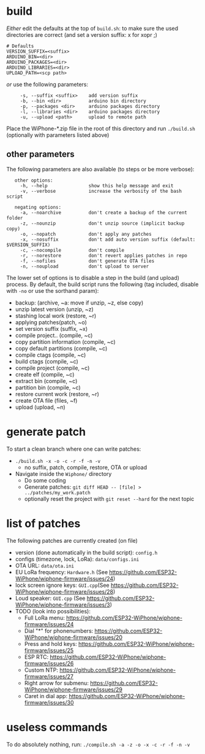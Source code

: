 
build
=====

*Either* edit the defaults at the top of `build.sh`: to make sure the used directories are correct (and set a version suffix: x for xopr ;)
```
# Defaults
VERSION_SUFFIX=<suffix>
ARDUINO_BIN=<dir>
ARDUINO_PACKAGES=<dir>
ARDUINO_LIBRARIES=<dir>
UPLOAD_PATH=<scp path>
```

*or* use the following parameters:
```
     -s, --suffix <suffix>    add version suffix
     -b, --bin <dir>          arduino bin directory
     -p, --packages <dir>     arduino packages directory
     -l, --libraries <dir>    arduino packages directory
     -u, --upload <path>      upload to remote path
```

Place the WiPhone-*.zip file in the root of this directory and run `./build.sh` (optionally with parameters listed above)

other parameters
----------------

The following parameters are also available (to steps or be more verbose):
```
   other options:
     -h, --help               show this help message and exit
     -v, --verbose            increase the verbosity of the bash script

   negating options:
     -a, --noarchive          don't create a backup of the current folder
     -z, --nounzip            don't unzip source (implicit backup copy)
     -o, --nopatch            don't apply any patches
     -x, --nosuffix           don't add auto version suffix (default: $VERSION_SUFFIX)
     -c, --nocompile          don't compile
     -r, --norestore          don't revert applies patches in repo
     -f, --nofiles            don't generate OTA files
     -n, --noupload           don't upload to server
```
The lower set of options is to disable a step in the build (and upload) process.
By default, the build script runs the following (tag included, disable with `-no` or use the sorthand param):
* backup: (archive, ~a: move if unzip, ~z, else copy)
* unzip latest version (unzip, ~z)
* stashing local work (restore, ~r)
* applying patches(patch, ~o)
* set version suffix (suffix, ~x)
* compile project.. (compile, ~c)
* copy partition information (compile, ~c)
* copy default partitions (compile, ~c)
* compile ctags (compile, ~c)
* build ctags (compile, ~c)
* compile project (compile, ~c)
* create elf (compile, ~c)
* extract bin (compile, ~c)
* partition bin (compile, ~c)
* restore current work (restore, ~r)
* create OTA file (files, ~f)
* upload (upload, ~n)

generate patch
==============

To start a clean branch where one can write patches:
* `./build.sh -x -o -c -r -f -n -v`
    * no suffix, patch, compile, restore, OTA or upload
* Navigate inside the `Wiphone/` directory
    * Do some coding
    * Generate patches: `git diff HEAD -- [file] > ../patches/my_work.patch`
    * optionally reset the project with `git reset --hard` for the next topic

list of patches
===============

The following patches are currently created (on file)
* version (done automatically in the build script): `config.h`
* configs (timezone, lock, LoRa): `data/configs.ini`
* OTA URL: `data/ota.ini`
* EU LoRa frequency: `Hardware.h` (See https://github.com/ESP32-WiPhone/wiphone-firmware/issues/24)
* lock screen ignore keys: `GUI.cpp`(See https://github.com/ESP32-WiPhone/wiphone-firmware/issues/28)
* Loud speaker: `GUI.cpp` (See https://github.com/ESP32-WiPhone/wiphone-firmware/issues/3)
* TODO (look into possibilities):
    * Full LoRa menu: https://github.com/ESP32-WiPhone/wiphone-firmware/issues/24
    * Dial "*" for phonenumbers: https://github.com/ESP32-WiPhone/wiphone-firmware/issues/20
    * Press and hold keys: https://github.com/ESP32-WiPhone/wiphone-firmware/issues/25
    * ESP RTC: https://github.com/ESP32-WiPhone/wiphone-firmware/issues/26
    * Custom NTP: https://github.com/ESP32-WiPhone/wiphone-firmware/issues/27
    * Right arrow for submenu: https://github.com/ESP32-WiPhone/wiphone-firmware/issues/29
    * Caret in dial app: https://github.com/ESP32-WiPhone/wiphone-firmware/issues/30

useless commands
================

To do absolutely nothing, run:
`./compile.sh -a -z -o -x -c -r -f -n -v`